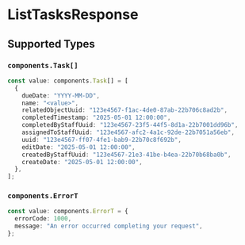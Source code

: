 # ListTasksResponse


## Supported Types

### `components.Task[]`

```typescript
const value: components.Task[] = [
  {
    dueDate: "YYYY-MM-DD",
    name: "<value>",
    relatedObjectUuid: "123e4567-f1ac-4de0-87ab-22b706c8ad2b",
    completedTimestamp: "2025-05-01 12:00:00",
    completedByStaffUuid: "123e4567-23f5-44f5-8d1a-22b7001dd96b",
    assignedToStaffUuid: "123e4567-afc2-4a1c-92de-22b7051a56eb",
    uuid: "123e4567-ff07-4fe1-bab9-22b70c8f692b",
    editDate: "2025-05-01 12:00:00",
    createdByStaffUuid: "123e4567-21e3-41be-b4ea-22b70b68ba0b",
    createDate: "2025-05-01 12:00:00",
  },
];
```

### `components.ErrorT`

```typescript
const value: components.ErrorT = {
  errorCode: 1000,
  message: "An error occurred completing your request",
};
```

